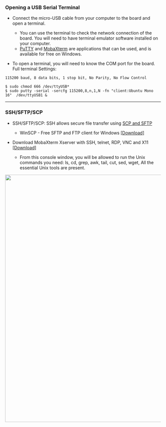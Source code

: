 ### Opening a USB Serial Terminal

* Connect the micro-USB cable from your computer to the board and open a terminal. 
  * You can use the terminal to check the network connection of the board. You will need to have terminal emulator software installed on your computer. 
  * [PuTTY](https://www.putty.org/) and [MobaXterm](https://mobaxterm.mobatek.net/) are applications that can be used, and is available for free on Windows. 

* To open a terminal, you will need to know the COM port for the board.
Full terminal Settings:

```
115200 baud, 8 data bits, 1 stop bit, No Parity, No Flow Control
```

```
$ sudo chmod 666 /dev/ttyUSB*
$ sudo putty -serial -sercfg 115200,8,n,1,N -fn "client:Ubuntu Mono 16"  /dev/ttyUSB1 &
```

---
### SSH/SFTP/SCP

* SSH/SFTP/SCP: SSH allows secure file transfer using [SCP and SFTP](https://help.ubuntu.com/community/SSH/TransferFiles)
  * WinSCP - Free SFTP and FTP client for Windows [[Download]](https://winscp.net/eng/download.php)

* Download MobaXterm Xserver with SSH, telnet, RDP, VNC and X11 [[Download]](https://mobaxterm.mobatek.net/download.html)
  * From this console window, you will be allowed to run the Unix commands you need: ls, cd, grep, awk, tail, cut, sed, wget, All the essential Unix tools are present.

<img src="https://github.com/user-attachments/assets/3a422987-7f05-41eb-a243-39b4dbccbaec" width="800">
